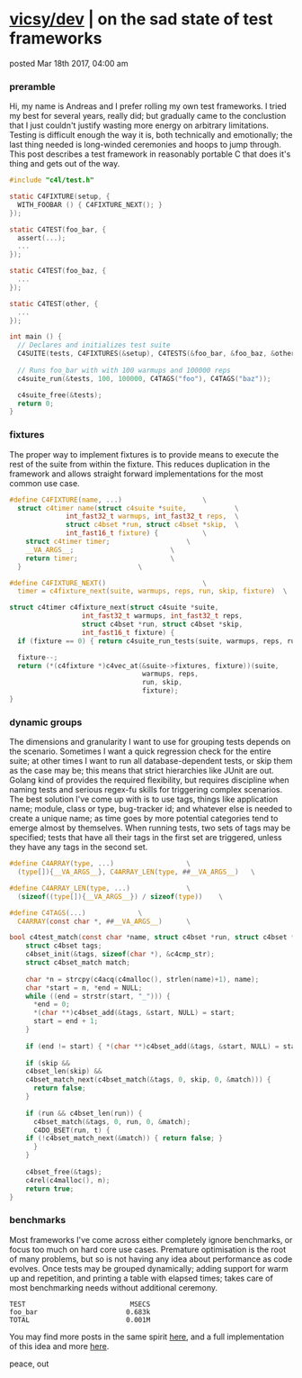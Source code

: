 # [vicsy/dev](https://github.com/codr4life/vicsydev) | on the sad state of test frameworks
posted Mar 18th 2017, 04:00 am

### preramble
Hi, my name is Andreas and I prefer rolling my own test frameworks. I tried my best for several years, really did; but gradually came to the conclustion that I just couldn't justify wasting more energy on arbitrary limitations. Testing is difficult enough the way it is, both technically and emotionally; the last thing needed is long-winded ceremonies and hoops to jump through. This post describes a test framework in reasonably portable C that does it's thing and gets out of the way.

```C
#include "c4l/test.h"

static C4FIXTURE(setup, { 
  WITH_FOOBAR () { C4FIXTURE_NEXT(); }
});

static C4TEST(foo_bar, {
  assert(...);
  ...
});

static C4TEST(foo_baz, {
  ...
});

static C4TEST(other, {
  ...
});

int main () {
  // Declares and initializes test suite
  C4SUITE(tests, C4FIXTURES(&setup), C4TESTS(&foo_bar, &foo_baz, &other));
  
  // Runs foo_bar with with 100 warmups and 100000 reps
  c4suite_run(&tests, 100, 100000, C4TAGS("foo"), C4TAGS("baz"));

  c4suite_free(&tests);
  return 0;
}
```

### fixtures
The proper way to implement fixtures is to provide means to execute the rest of the suite from within the fixture. This reduces duplication in the framework and allows straight forward implementations for the most common use case.

```C
#define C4FIXTURE(name, ...)					\
  struct c4timer name(struct c4suite *suite,			\
		      int_fast32_t warmups, int_fast32_t reps,	\
		      struct c4bset *run, struct c4bset *skip,	\
		      int_fast16_t fixture) {			\
    struct c4timer timer;					\
    __VA_ARGS__;						\
    return timer;						\
  }								\

#define C4FIXTURE_NEXT()						\
  timer = c4fixture_next(suite, warmups, reps, run, skip, fixture)	\

struct c4timer c4fixture_next(struct c4suite *suite,		       
			      int_fast32_t warmups, int_fast32_t reps,	
			      struct c4bset *run, struct c4bset *skip,	
			      int_fast16_t fixture) {		       
  if (fixture == 0) { return c4suite_run_tests(suite, warmups, reps, run, skip); } 

  fixture--;								
  return (*(c4fixture *)c4vec_at(&suite->fixtures, fixture))(suite,		
							     warmups, reps,	
							     run, skip,		
							     fixture);	
}
```

### dynamic groups
The dimensions and granularity I want to use for grouping tests depends on the scenario. Sometimes I want a quick regression check for the entire suite; at other times I want to run all database-dependent tests, or skip them as the case may be; this means that strict hierarchies like JUnit are out. Golang kind of provides the required flexibility, but requires discipline when naming tests and serious regex-fu skills for triggering complex scenarios. The best solution I've come up with is to use tags, things like application name; module, class or type, bug-tracker id; and whatever else is needed to create a unique name; as time goes by more potential categories tend to emerge almost by themselves. When running tests, two sets of tags may be specified; tests that have all their tags in the first set are triggered, unless they have any tags in the second set.

```C
#define C4ARRAY(type, ...)					\
  (type[]){__VA_ARGS__}, C4ARRAY_LEN(type, ##__VA_ARGS__)	\

#define C4ARRAY_LEN(type, ...)				\
  (sizeof((type[]){__VA_ARGS__}) / sizeof(type))	\

#define C4TAGS(...)				\
  C4ARRAY(const char *, ##__VA_ARGS__)		\

bool c4test_match(const char *name, struct c4bset *run, struct c4bset *skip) {
    struct c4bset tags;							
    c4bset_init(&tags, sizeof(char *), &c4cmp_str);			
    struct c4bset_match match;	
					
    char *n = strcpy(c4acq(c4malloc(), strlen(name)+1), name);		
    char *start = n, *end = NULL; 
    while ((end = strstr(start, "_"))) {				
      *end = 0;								
      *(char **)c4bset_add(&tags, &start, NULL) = start;		
      start = end + 1;							
    }									
									
    if (end != start) { *(char **)c4bset_add(&tags, &start, NULL) = start; }
									
    if (skip &&								
	c4bset_len(skip) &&						
	c4bset_match_next(c4bset_match(&tags, 0, skip, 0, &match))) {	
      return false;							
    }									
									
    if (run && c4bset_len(run)) {					
      c4bset_match(&tags, 0, run, 0, &match);				
      C4DO_BSET(run, t) {						
	if (!c4bset_match_next(&match)) { return false;	}		
      }									
    }									
									
    c4bset_free(&tags);							
    c4rel(c4malloc(), n);			
    return true;
}
```

### benchmarks
Most frameworks I've come across either completely ignore benchmarks, or focus too much on hard core use cases. Premature optimisation is the root of many problems, but so is not having any idea about performance as code evolves. Once tests may be grouped dynamically; adding support for warm up and repetition, and printing a table with elapsed times; takes care of most benchmarking needs without additional ceremony.

```
TEST                          MSECS
foo_bar                      0.683k
TOTAL                        0.001M
```

You may find more posts in the same spirit <a href="http://vicsydev.blogspot.de/">here</a>, and a full implementation of this idea and more <a href="https://github.com/codr4life/libc4l">here</a>.

peace, out